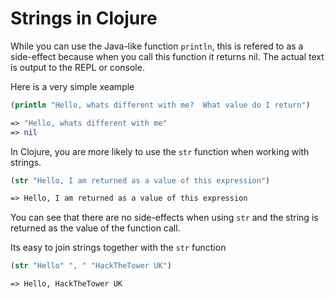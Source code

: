# Strings in Clojure 

  While you can use the Java-like function `println`, this is refered to as a side-effect because when you call this function it returns nil.  The actual text is output to the REPL or console.
  
  Here is a very simple xeample

```clojure
(println "Hello, whats different with me?  What value do I return")

=> "Hello, whats different with me"
=> nil
```

  In Clojure, you are more likely to use the `str` function when working with strings.

```clojure  
(str "Hello, I am returned as a value of this expression")

=> Hello, I am returned as a value of this expression
```

  You can see that there are no side-effects when using `str` and the string is returned as the value of the function call.
  
  Its easy to join strings together with the `str` function

```clojure
(str "Hello" ", " "HackTheTower UK")

=> Hello, HackTheTower UK
```
